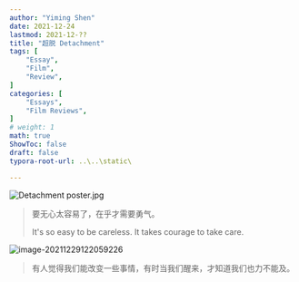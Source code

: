 ```yaml
---
author: "Yiming Shen"
date: 2021-12-24
lastmod: 2021-12-??
title: "超脱 Detachment"
tags: [
    "Essay",
    "Film",
    "Review",
]
categories: [
    "Essays", 
    "Film Reviews",
]
# weight: 1
math: true
ShowToc: false
draft: false
typora-root-url: ..\..\static\

---
```


![Detachment poster.jpg](/%E8%B6%85%E8%84%B1%20Detachment.assets/Detachment_poster.jpg)



> 要无心太容易了，在乎才需要勇气。
>
> It's so easy to be careless. It takes courage to take care.



![image-20211229122059226](/%E8%B6%85%E8%84%B1%20Detachment.assets/image-20211229122059226.png)

> 有人觉得我们能改变一些事情，有时当我们醒来，才知道我们也力不能及。

